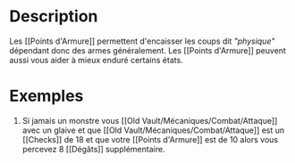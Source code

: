 # Description
Les [[Points d'Armure]] permettent d'encaisser les coups dit *"physique"* dépendant donc des armes généralement. Les [[Points d'Armure]] peuvent aussi vous aider à mieux enduré certains états.
# Exemples
1. Si jamais un monstre vous [[Old Vault/Mécaniques/Combat/Attaque]] avec un glaive et que [[Old Vault/Mécaniques/Combat/Attaque]] est un [[Checks]] de 18 et que votre [[Points d'Armure]] est de 10 alors vous percevez 8 [[Dégâts]] supplémentaire.
